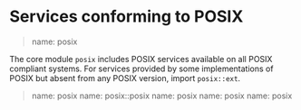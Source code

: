 # Services conforming to POSIX

> name: posix

The core module `posix` includes POSIX services available on all POSIX compliant systems.
For services provided by some implementations of POSIX but absent from any POSIX version,
import `posix::ext`.

> name: posix
> name: posix::posix
> name: posix
> name: posix
> name: posix

